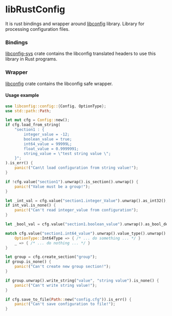 # libRustConfig

It is rust bindings and wrapper around [libconfig](https://github.com/hyperrealm/libconfig) library. Library for processing configuration files. 

### Bindings

[libconfig-sys](https://github.com/isemenkov/librustconfig/tree/master/libconfig-sys) crate contains the libconfig translated headers to use this library in Rust programs.

### Wrapper

[libconfig](https://github.com/isemenkov/librustconfig/tree/master/src) crate contains the libconfig safe wrapper.

#### Usage example

```rust
use libconfig::config::{Config, OptionType};
use std::path::Path;

let mut cfg = Config::new();
if cfg.load_from_string(
	"section1 : {
		integer_value = -12;
    	boolean_value = true;
    	int64_value = 99999L;
    	float_value = 0.9999991;
    	string_value = \"test string value \";
    }";
).is_err() {
    panic!("Can\t load configuration from string value!");
}

if !cfg.value("section1").unwrap().is_section().unwrap() {
    panic!("Value must be a group!");
}

let _int_val = cfg.value("section1.integer_Value").unwrap().as_int32();
if int_val.is_none() {
    panic!("Can't read integer_value from configuration");
}

let _bool_val = cfg.value("section1.boolean_value").unwrap().as_bool_default(false);

match cfg.value("section1.int64_value").unwrap().value_type().unwrap() {
    OptionType::Int64Type => { /* ... do something ... */ }
    _ => { /* ... do nothing ... */ }
}

let group = cfg.create_section("group");
if group.is_none() {
    panic!("Can't create new group section!");
}

if group.unwrap().write_string("value", "string value").is_none() {
    panic!("Can't write string value!");
}

if cfg.save_to_file(Path::new("config.cfg")).is_err() {
    panic!("Can't save configuration to file!");
}
```








